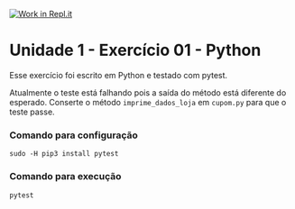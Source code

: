 [![Work in Repl.it](https://classroom.github.com/assets/work-in-replit-14baed9a392b3a25080506f3b7b6d57f295ec2978f6f33ec97e36a161684cbe9.svg)](https://classroom.github.com/online_ide?assignment_repo_id=3157556&assignment_repo_type=AssignmentRepo)
# Unidade 1 - Exercício 01 - Python
Esse exercício foi escrito em Python e testado com pytest.

Atualmente o teste está falhando pois a saída do método está diferente do esperado.
Conserte o método `imprime_dados_loja` em `cupom.py` para que o teste passe.

### Comando para configuração
`sudo -H pip3 install pytest`

### Comando para execução
`pytest`
